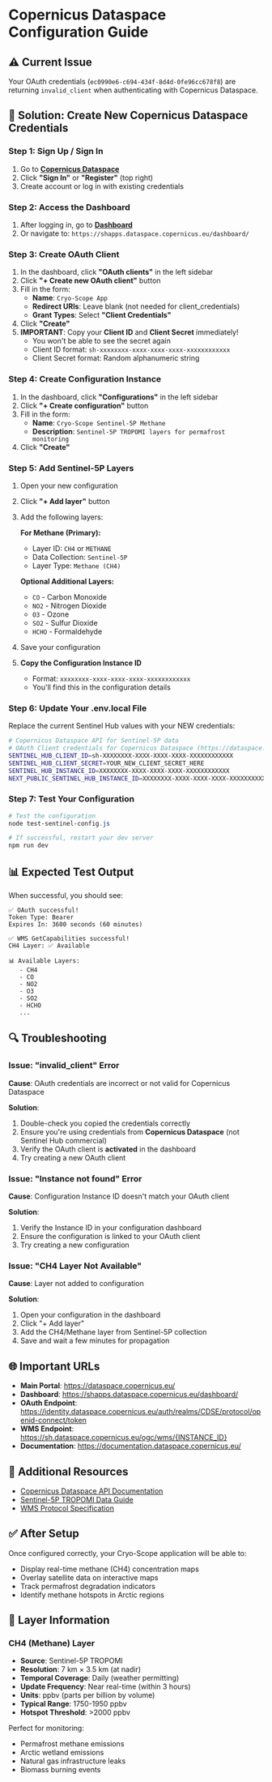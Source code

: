 # Copernicus Dataspace Configuration Guide

## ⚠️ Current Issue

Your OAuth credentials (`ec0990e6-c694-434f-8d4d-0fe96cc678f8`) are returning `invalid_client` when authenticating with Copernicus Dataspace.

## 🔧 Solution: Create New Copernicus Dataspace Credentials

### Step 1: Sign Up / Sign In

1. Go to **[Copernicus Dataspace](https://dataspace.copernicus.eu/)**
2. Click **"Sign In"** or **"Register"** (top right)
3. Create account or log in with existing credentials

### Step 2: Access the Dashboard

1. After logging in, go to **[Dashboard](https://shapps.dataspace.copernicus.eu/dashboard/)**
2. Or navigate to: `https://shapps.dataspace.copernicus.eu/dashboard/`

### Step 3: Create OAuth Client

1. In the dashboard, click **"OAuth clients"** in the left sidebar
2. Click **"+ Create new OAuth client"** button
3. Fill in the form:
   - **Name**: `Cryo-Scope App`
   - **Redirect URIs**: Leave blank (not needed for client_credentials)
   - **Grant Types**: Select **"Client Credentials"**
4. Click **"Create"**
5. **IMPORTANT**: Copy your **Client ID** and **Client Secret** immediately!
   - You won't be able to see the secret again
   - Client ID format: `sh-xxxxxxxx-xxxx-xxxx-xxxx-xxxxxxxxxxxx`
   - Client Secret format: Random alphanumeric string

### Step 4: Create Configuration Instance

1. In the dashboard, click **"Configurations"** in the left sidebar
2. Click **"+ Create configuration"** button
3. Fill in the form:
   - **Name**: `Cryo-Scope Sentinel-5P Methane`
   - **Description**: `Sentinel-5P TROPOMI layers for permafrost monitoring`
4. Click **"Create"**

### Step 5: Add Sentinel-5P Layers

1. Open your new configuration
2. Click **"+ Add layer"** button
3. Add the following layers:

   **For Methane (Primary):**
   - Layer ID: `CH4` or `METHANE`
   - Data Collection: `Sentinel-5P`
   - Layer Type: `Methane (CH4)`

   **Optional Additional Layers:**
   - `CO` - Carbon Monoxide
   - `NO2` - Nitrogen Dioxide
   - `O3` - Ozone
   - `SO2` - Sulfur Dioxide
   - `HCHO` - Formaldehyde

4. Save your configuration
5. **Copy the Configuration Instance ID**
   - Format: `xxxxxxxx-xxxx-xxxx-xxxx-xxxxxxxxxxxx`
   - You'll find this in the configuration details

### Step 6: Update Your .env.local File

Replace the current Sentinel Hub values with your NEW credentials:

```bash
# Copernicus Dataspace API for Sentinel-5P data
# OAuth Client credentials for Copernicus Dataspace (https://dataspace.copernicus.eu/)
SENTINEL_HUB_CLIENT_ID=sh-XXXXXXXX-XXXX-XXXX-XXXX-XXXXXXXXXXXX
SENTINEL_HUB_CLIENT_SECRET=YOUR_NEW_CLIENT_SECRET_HERE
SENTINEL_HUB_INSTANCE_ID=XXXXXXXX-XXXX-XXXX-XXXX-XXXXXXXXXXXX
NEXT_PUBLIC_SENTINEL_HUB_INSTANCE_ID=XXXXXXXX-XXXX-XXXX-XXXX-XXXXXXXXXXXX
```

### Step 7: Test Your Configuration

```powershell
# Test the configuration
node test-sentinel-config.js

# If successful, restart your dev server
npm run dev
```

## 📊 Expected Test Output

When successful, you should see:

```
✅ OAuth successful!
Token Type: Bearer
Expires In: 3600 seconds (60 minutes)

✅ WMS GetCapabilities successful!
CH4 Layer: ✅ Available

📊 Available Layers:
   - CH4
   - CO
   - NO2
   - O3
   - SO2
   - HCHO
   ...
```

## 🔍 Troubleshooting

### Issue: "invalid_client" Error

**Cause**: OAuth credentials are incorrect or not valid for Copernicus Dataspace

**Solution**:
1. Double-check you copied the credentials correctly
2. Ensure you're using credentials from **Copernicus Dataspace** (not Sentinel Hub commercial)
3. Verify the OAuth client is **activated** in the dashboard
4. Try creating a new OAuth client

### Issue: "Instance not found" Error

**Cause**: Configuration Instance ID doesn't match your OAuth client

**Solution**:
1. Verify the Instance ID in your configuration dashboard
2. Ensure the configuration is linked to your OAuth client
3. Try creating a new configuration

### Issue: "CH4 Layer Not Available"

**Cause**: Layer not added to configuration

**Solution**:
1. Open your configuration in the dashboard
2. Click "+ Add layer"
3. Add the CH4/Methane layer from Sentinel-5P collection
4. Save and wait a few minutes for propagation

## 🌐 Important URLs

- **Main Portal**: https://dataspace.copernicus.eu/
- **Dashboard**: https://shapps.dataspace.copernicus.eu/dashboard/
- **OAuth Endpoint**: https://identity.dataspace.copernicus.eu/auth/realms/CDSE/protocol/openid-connect/token
- **WMS Endpoint**: https://sh.dataspace.copernicus.eu/ogc/wms/{INSTANCE_ID}
- **Documentation**: https://documentation.dataspace.copernicus.eu/

## 📖 Additional Resources

- [Copernicus Dataspace API Documentation](https://documentation.dataspace.copernicus.eu/APIs.html)
- [Sentinel-5P TROPOMI Data Guide](https://sentinels.copernicus.eu/web/sentinel/user-guides/sentinel-5p-tropomi)
- [WMS Protocol Specification](https://www.ogc.org/standards/wms)

## ✅ After Setup

Once configured correctly, your Cryo-Scope application will be able to:
- Display real-time methane (CH4) concentration maps
- Overlay satellite data on interactive maps
- Track permafrost degradation indicators
- Identify methane hotspots in Arctic regions

## 🎯 Layer Information

### CH4 (Methane) Layer

- **Source**: Sentinel-5P TROPOMI
- **Resolution**: 7 km × 3.5 km (at nadir)
- **Temporal Coverage**: Daily (weather permitting)
- **Update Frequency**: Near real-time (within 3 hours)
- **Units**: ppbv (parts per billion by volume)
- **Typical Range**: 1750-1950 ppbv
- **Hotspot Threshold**: >2000 ppbv

Perfect for monitoring:
- Permafrost methane emissions
- Arctic wetland emissions
- Natural gas infrastructure leaks
- Biomass burning events
